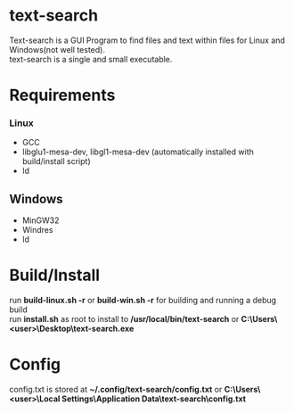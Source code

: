 # text-search
Text-search is a GUI Program to find files and text within files for Linux and Windows(not well tested). <br>
text-search is a single and small executable.

# Requirements

### Linux
- GCC
- libglu1-mesa-dev, libgl1-mesa-dev (automatically installed with build/install script)
- ld

## Windows
- MinGW32
- Windres
- ld

# Build/Install
run __build-linux.sh -r__ or __build-win.sh -r__ for building and running a debug build<br />
run __install.sh__ as root to install to __/usr/local/bin/text-search__ or __C:\Users\\\<user>\\Desktop\\text-search.exe__ <br />

# Config
config.txt is stored at __~/.config/text-search/config.txt__ or __C:\Users\\\<user>\Local Settings\Application Data\text-search\config.txt__
